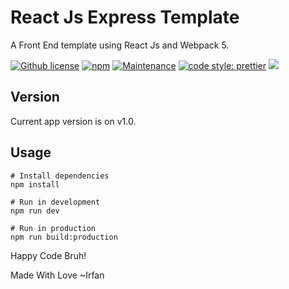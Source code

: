 # React Js Express Template

A Front End template using React Js and Webpack 5.

[![Github license](https://img.shields.io/badge/License-MIT-yellow.svg)](https://raw.githubusercontent.com/jauhari-i/ReactJs_Template/master/LICENSE)
[![npm](https://img.shields.io/npm/v/npm.svg)](https://www.npmjs.com/)
[![Maintenance](https://img.shields.io/badge/Maintained%3F-yes-green.svg)](https://github.com/jauhari-i/ReactJs_Template)
[![code style: prettier](https://img.shields.io/badge/code_style-prettier-ff69b4.svg?style=flat-square)](https://github.com/prettier/prettier)
![](https://camo.githubusercontent.com/38e8bf53472603847af7d6396c1af58fd55872ee50425c97e63bc665ca1beb55/68747470733a2f2f696d672e736869656c64732e696f2f62616467652f65732d362d627269676874677265656e2e737667)

## Version

Current app version is on v1.0.

## Usage

```
# Install dependencies
npm install

# Run in development
npm run dev

# Run in production
npm run build:production

```

Happy Code Bruh!

Made With Love ~Irfan
